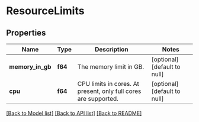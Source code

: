 # ResourceLimits

## Properties
Name | Type | Description | Notes
------------ | ------------- | ------------- | -------------
**memory_in_gb** | **f64** | The memory limit in GB. | [optional] [default to null]
**cpu** | **f64** | CPU limits in cores. At present, only full cores are supported. | [optional] [default to null]

[[Back to Model list]](../README.md#documentation-for-models) [[Back to API list]](../README.md#documentation-for-api-endpoints) [[Back to README]](../README.md)


